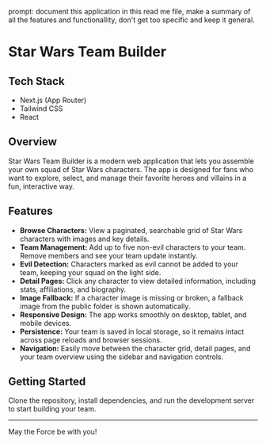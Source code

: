 prompt: document this application in this read me file, make a summary of all the features and functionallity, don't get too specific and keep it general.

# Star Wars Team Builder

## Tech Stack

- Next.js (App Router)
- Tailwind CSS
- React

## Overview

Star Wars Team Builder is a modern web application that lets you assemble your own squad of Star Wars characters. The app is designed for fans who want to explore, select, and manage their favorite heroes and villains in a fun, interactive way.

## Features

- **Browse Characters:** View a paginated, searchable grid of Star Wars characters with images and key details.
- **Team Management:** Add up to five non-evil characters to your team. Remove members and see your team update instantly.
- **Evil Detection:** Characters marked as evil cannot be added to your team, keeping your squad on the light side.
- **Detail Pages:** Click any character to view detailed information, including stats, affiliations, and biography.
- **Image Fallback:** If a character image is missing or broken, a fallback image from the public folder is shown automatically.
- **Responsive Design:** The app works smoothly on desktop, tablet, and mobile devices.
- **Persistence:** Your team is saved in local storage, so it remains intact across page reloads and browser sessions.
- **Navigation:** Easily move between the character grid, detail pages, and your team overview using the sidebar and navigation controls.

## Getting Started

Clone the repository, install dependencies, and run the development server to start building your team.

---

May the Force be with you!
